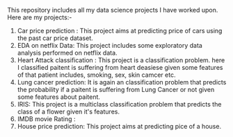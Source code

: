 This repository includes all my data science projects I have worked upon. Here are my projects:-

1. Car price prediction : This project aims at predicting price of cars using the past car price dataset.
2.  EDA on netflix Data: This project includes some exploratory data analysis performed on netflix data.
3. Heart Attack classification : This project is a classification problem. here I classified paitent is suffering from heart deasiese given some features of that patient includes, smoking, sex, skin camcer etc.
4. Lung cancer prediction: It is again an classification problem that predicts the probability if a paitent is suffering from Lung Cancer or not given some features about paitent.
5. IRIS: This project is a multiclass classification problem that predicts the class of a flower given it's features.
6. IMDB movie Rating :
7. House price prediction: This project aims at predicting pice of a house.
